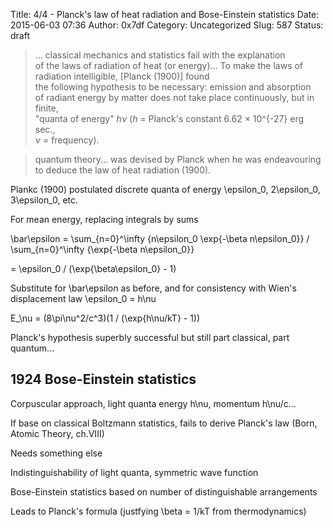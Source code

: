 Title: 4/4 - Planck's law of heat radiation and Bose-Einstein statistics
Date: 2015-06-03 07:36
Author: 0x7df
Category: Uncategorized
Slug: 587
Status: draft

> ... classical mechanics and statistics fail with the explanation  
>  of the laws of radiation of heat (or energy)... To make the laws of
> radiation intelligible, [Planck (1900)] found  
>  the following hypothesis to be necessary: emission and absorption  
>  of radiant energy by matter does not take place continuously, but in
> finite,  
>  "quanta of energy" *hν* (*h* = Planck's constant 6.62 × 10^{-27} erg
> sec.,  
>  *ν* = frequency).

> quantum theory... was devised by Planck when he was endeavouring  
>  to deduce the law of heat radiation (1900).

Plankc (1900) postulated discrete quanta of energy \epsilon_0,
2\epsilon_0, 3\epsilon_0, etc.

For mean energy, replacing integrals by sums

\bar\epsilon = \sum_{n=0}^\infty {n\epsilon_0 \exp{-\beta
n\epsilon_0}} / \sum_{n=0}^\infty {\exp{-\beta n\epsilon_0}}

= \epsilon_0 / (\exp{\beta\epsilon_0} - 1)

Substitute for \bar\epsilon as before, and for consistency with Wien's
displacement law \epsilon_0 = h\nu

E_\nu = (8\pi\nu^2/c^3)(1 / (\exp{h\nu/kT} - 1))

Planck's hypothesis superbly successful but still part classical, part
quantum...

1924 Bose-Einstein statistics
-----------------------------

Corpuscular approach, light quanta energy h\nu, momentum h\nu/c...

If base on classical Boltzmann statistics, fails to derive Planck's law
(Born, Atomic Theory, ch.VIII)

Needs something else

Indistinguishability of light quanta, symmetric wave function

Bose-Einstein statistics based on number of distinguishable arrangements

Leads to Planck's formula (justfying \beta = 1/kT from thermodynamics)


